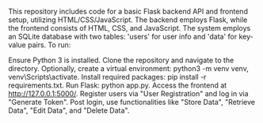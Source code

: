 This repository includes code for a basic Flask backend API and frontend setup, utilizing HTML/CSS/JavaScript. The backend employs Flask, while the frontend consists of HTML, CSS, and JavaScript. The system employs an SQLite database with two tables: 'users' for user info and 'data' for key-value pairs. To run:

Ensure Python 3 is installed.
Clone the repository and navigate to the directory.
Optionally, create a virtual environment: python3 -m venv venv, venv\Scripts\activate.
Install required packages: pip install -r requirements.txt.
Run Flask: python app.py.
Access the frontend at http://127.0.0.1:5000/.
Register users via "User Registration" and log in via "Generate Token".
Post login, use functionalities like "Store Data", "Retrieve Data", "Edit Data", and "Delete Data".
